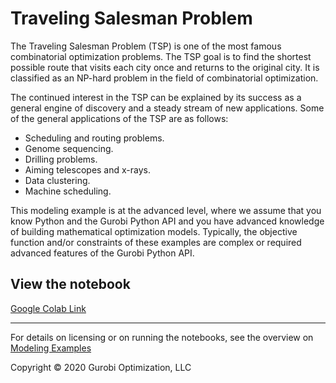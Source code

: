 # Traveling Salesman Problem

The Traveling Salesman Problem (TSP) is one of the most famous combinatorial optimization problems. 
The TSP goal is to find the shortest possible route that visits each city once and returns to the original city.
It is classified as an NP-hard problem in the field of combinatorial optimization.

The continued interest in the TSP can be explained by its success as a general engine of discovery and a 
steady stream of new applications. Some of the general applications of the TSP are as follows:
* Scheduling and routing problems.
* Genome sequencing.
* Drilling problems.
* Aiming telescopes and x-rays.
* Data clustering.
* Machine scheduling.

This modeling example is at the advanced level, where we assume that you know Python and the Gurobi Python API and 
you have advanced knowledge of building mathematical optimization models. Typically, the objective function and/or 
constraints of these examples are complex or required advanced features of the Gurobi Python API.


## View the notebook

[Google Colab Link](https://colab.research.google.com/github/Gurobi/modeling-examples/blob/master/traveling_salesman/tsp_gcl.ipynb)


----
For details on licensing or on running the notebooks, see the overview on [Modeling Examples](../)


Copyright © 2020 Gurobi Optimization, LLC
